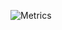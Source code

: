 ![Metrics](https://metrics.lecoq.io/StepanPotiienko?template=classic&base.header=0&gists=1&lines=1&config.timezone=America%2FToronto)
